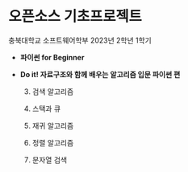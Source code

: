 # 오픈소스 기초프로젝트
충북대학교 소프트웨어학부 2023년 2학년 1학기


- **파이썬 for Beginner**

- **Do it! 자료구조와 함께 배우는 알고리즘 입문 파이썬 편**


  3. 검색 알고리즘


  4. 스택과 큐


  6. 재귀 알고리즘


  8. 정렬 알고리즘


  10. 문자열 검색
